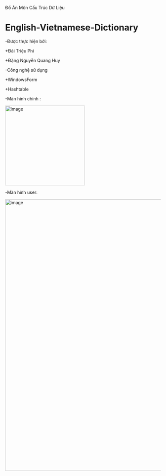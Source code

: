 Đồ Án Môn Cấu Trúc Dữ Liệu
# English-Vietnamese-Dictionary
-Được thực hiện bởi:


+Đái Triệu Phi


+Đặng Nguyễn Quang Huy


-Công nghệ sử dụng


+WindowsForm



+Hashtable


-Màn hình chính :


<img width="258" alt="image" src="https://github.com/huydeptrai1/English-Vietnamese-Dictionary/assets/117000361/fb7169dc-a201-45a4-9957-7a14712b6242">

-Màn hình user:

<img width="879" alt="image" src="https://github.com/huydeptrai1/English-Vietnamese-Dictionary/assets/117000361/ed65b543-7779-49b6-ba0d-944d6192e764">


